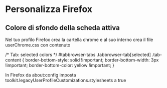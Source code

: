 # Personalizza Firefox

## Colore di sfondo della scheda attiva

Nel tuo profilo Firefox crea la cartella chrome e al suo interno crea il file userChrome.css con contenuto

/* Tab: selected colors */
#tabbrowser-tabs .tabbrowser-tab[selected] .tab-content {
	border-bottom-style: solid !important;
	border-bottom-width: 3px !important;
	border-bottom-color: yellow !important;
}

In Firefox da about:config imposta toolkit.legacyUserProfileCustomizations.stylesheets a true
